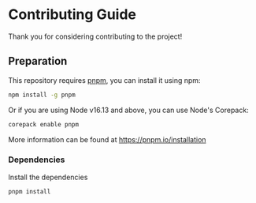 # Contributing Guide

Thank you for considering contributing to the project!

## Preparation

This repository requires [pnpm](https://pnpm.js.org/en/),
you can install it using npm:

```bash
npm install -g pnpm
```

Or if you are using Node v16.13 and above, you can use Node's Corepack:

```bash
corepack enable pnpm
```

More information can be found at https://pnpm.io/installation

### Dependencies

Install the dependencies

```bash
pnpm install
```

